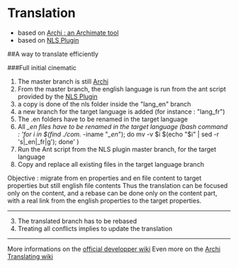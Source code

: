 # Translation

- based on [Archi : an Archimate tool](https://github.com/archimatetool/archi)
- based on [NLS Plugin](https://github.com/smeagol74/archi-nls)


##A way to translate efficiently

###Full initial cinematic

1. The master branch is still [Archi](https://github.com/archimatetool/archi)
2. From the master branch, the english language is run from the ant script provided by the [NLS Plugin](https://github.com/smeagol74/archi-nls)
3. a copy is done of the nls folder inside the "lang_en" branch
4. a new branch for the target language is added (for instance : "lang_fr")
5. The .en folders have to be renamed in the target language
6. All *_en files have to be renamed in the target language (bash command :
'for i in $(find ./com.* -iname "*_en*"); do mv -v $i $(echo "$i" | sed -r 's|_en|_fr|g'); done'
)
7. Run the Ant script from the NLS plugin master branch, for the target language
8. Copy and replace all existing files in the target language branch

Objective : migrate from en properties and en file content to target properties but still english file contents
Thus the translation can be focused only on the content, and a rebase can be done only on the content part, with a real link from the english properties to the target properties.

------
3. The translated branch has to be rebased
4. Treating all conflicts implies to update the translation


-------
More informations on the [official developper wiki](https://github.com/archimatetool/archi/wiki)
Even more on the [Archi Translating wiki](https://github.com/archimatetool/archi/wiki/Translating-Archi)
